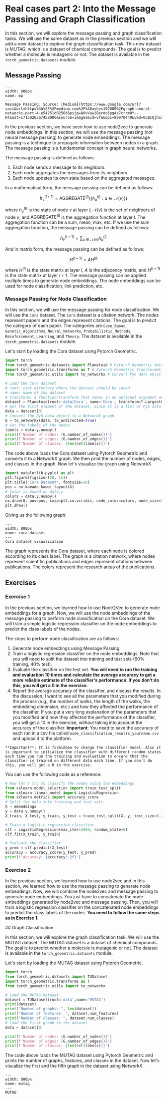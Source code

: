# Real cases part 2: Into the Message Passing and Graph Classification

In this section, we will explore the message passing and graph classification tasks. We will use the same dataset as in the previous section and we will add a new dataset to explore the graph classification task. This new dataset is MUTAG, which is a dataset of chemical compounds. The goal is to predict whether a molecule is mutagenic or not. The dataset is available in the `torch_geometric.datasets` module.

## Message Passing
```{figure} images/practices/mp.gif
---
width: 800px
name: mp
---
Message Passing. Source: [Medium](https://www.google.com/url?sa=i&url=https%3A%2F%2Fmedium.com%2F%40ashes192000%2Fgraph-neural-networks-part-4-e54251d0256d&psig=AOvVaw1Beroo1pgAz7crrm0Y--HT&ust=1715926367458000&source=images&cd=vfe&opi=89978449&ved=0CBIQjhxqFwoTCLDB1v7BkYYDFQAAAAAdAAAAABAE)
```
In the previous section, we have seen how to use node2vec to generate node embeddings. In this section, we will use the message passing (not neural message passing) to generate node embeddings. The message passing is a technique to propagate information between nodes in a graph. The message passing is a fundamental concept in graph neural networks. 

The message passing is defined as follows:

1. Each node sends a message to its neighbors.
2. Each node aggregates the messages from its neighbors.
3. Each node updates its own state based on the aggregated messages.

In a mathematical form, the message passing can be defined as follows:

$$
h_v^{(l+1)} = \text{AGGREGATE}^{(l)} \left( \left\{ h_u^{(l)} : u \in \mathcal{N}(v) \right\} \right)
$$

where $h_v^{(l)}$ is the state of node $v$ at layer $l$, $\mathcal{N}(v)$ is the set of neighbors of node $v$, and $\text{AGGREGATE}^{(l)}$ is the aggregation function at layer $l$. The aggregation function can be a sum, mean, max, etc. If we use the sum aggregation function, the message passing can be defined as follows:

$$
h_v^{(l+1)} = \sum_{u \in \mathcal{N}(v)} h_u^{(l)}
$$

And in matrix form, the message passing can be defined as follows:

$$
H^{(l+1)} = A H^{(l)}
$$

where $H^{(l)}$ is the state matrix at layer $l$, $A$ is the adjacency matrix, and $H^{(l+1)}$ is the state matrix at layer $l+1$. The message passing can be applied multiple times to generate node embeddings. The node embeddings can be used for node classification, link prediction, etc.

### Message Passing for Node Classification

In this section, we will use the message passing for node classification. We will use the `Cora` dataset. The `Cora` dataset is a citation network. The nodes represent papers and the edges represent citations. The goal is to predict the category of each paper. The categories are `Case_Based`, `Genetic_Algorithms`, `Neural_Networks`, `Probabilistic_Methods`, `Reinforcement_Learning`, and `Theory`. The dataset is available in the `torch_geometric.datasets` module.

Let's start by loading the Cora dataset using Pytorch Geometric.

```python
import torch
from torch_geometric.datasets import Planetoid # Pytorch Geometric datasets
import torch_geometric.transforms as T # Pytorch Geometric transformations, in this case we are going to use the LargestConnectedComponents
from torch_geometric.utils import to_networkx # Convert PyG data object to NetworkX graph

# Load the Cora dataset
# root: root directory where the dataset should be saved
# name: name of the dataset
# transform: a function/transform that takes in an optional argument and returns a transformed version
dataset = Planetoid(root='data/Cora', name='Cora', transform=T.LargestConnectedComponents())
# Get the first element of the dataset, since it is a list of PyG data objects
data = dataset[0]
# Convert the PyG data object to a NetworkX graph
G = to_networkx(data, to_undirected=True)
# Get the labels of the nodes
labels = data.y.numpy()
print(f'Number of nodes: {G.number_of_nodes()}')
print(f'Number of edges: {G.number_of_edges()}')
print(f'Number of classes: {len(set(labels))}')
```
The code above loads the Cora dataset using Pytorch Geometric and converts it to a NetworkX graph. We then print the number of nodes, edges, and classes in the graph. Now let's visualize the graph using NetworkX.

```python
import matplotlib.pyplot as plt
plt.figure(figsize=(20, 15))
plt.title('Cora Dataset', fontsize=20)
pos = nx.kamada_kawai_layout(G)
# Color is based on data.y
colors = data.y.numpy()
nx.draw(G, pos=pos, cmap=plt.cm.viridis, node_color=colors, node_size=50, edge_color='black', width=0.7, with_labels=False, node_shape='o', alpha=0.8)
plt.show()
```

Giving us the following graph:

```{figure} images/practices/cora_dataset.png
---
width: 800px
name: cora_dataset
---
Cora dataset visualization
```

The graph represents the Cora dataset, where each node is colored according to its class label. The graph is a citation network, where nodes represent scientific publications and edges represent citations between publications. The colors represent the research areas of the publications.

## Exercises

### Exercise 1

In the previous section, we learned how to use Node2Vec to generate node embeddings for a graph. Now, we will use the node embeddings of the message passing to perform node classification on the Cora dataset. We will train a simple logistic regression classifier on the node embeddings to predict the class labels of the nodes.

The steps to perform node classification are as follows:

1. Generate node embeddings using Message Passing.
2. Train a logistic regression classifier on the node embeddings. Note that you will need to split the dataset into training and test sets (60% training, 40% test).
3. Evaluate the classifier on the test set. **You will need to run the training and evaluation 10 times and calculate the average accuracy to get a more reliable estimate of the classifier's performance. If you don't do this, you will get a 0 in the exercise.**
4. Report the average accuracy of the classifier, and discuss the results. In the discussion, I want to see all the parameters that you modified during the process (e.g., the number of walks, the length of the walks, the embedding dimension, etc.) and how they affected the performance of the classifier. If you put a very long explanation of the parameters that you modified and how they affected the performance of the classifier, you will get a 10 in the exercise, without taking into account the accuracy of the classifier. **Important**: You need to save the accuracy of each run in a csv file called `node_classification_results_yourname.csv` and upload it to the platform.

```{note}
**Important**: It is forbidden to change the classifier model. Also it is important to initialize the classifier with different random states each time you run the training and evaluation to ensure that the classifier is trained on different data each time. If you don't do this, you will get a 0 in the exercise.
```

You can use the following code as a reference:

```python
# Now let's try to classify the nodes using the embeddings
from sklearn.model_selection import train_test_split
from sklearn.linear_model import LogisticRegression
from sklearn.metrics import accuracy_score
# Split the data into training and test sets
X = embeddings
y = data.y.numpy()
X_train, X_test, y_train, y_test = train_test_split(X, y, test_size=0.4, random_state=0)

# Train a logistic regression classifier
clf = LogisticRegression(max_iter=1000, random_state=0)
clf.fit(X_train, y_train)

# Evaluate the classifier
y_pred = clf.predict(X_test)
accuracy = accuracy_score(y_test, y_pred)
print(f'Accuracy: {accuracy:.2f}')

```

### Exercise 2

In the previous section, we learned how to use node2vec and in this section, we learned how to use the message passing to generate node embeddings. Now, we will combine the node2vec and message passing to generate node embeddings. You just have to concatenate the node embeddings generated by node2vec and message passing. Then, you will train a logistic regression classifier on the concatenated node embeddings to predict the class labels of the nodes. **You need to follow the same steps as in Exercise 1.**

## Graph Classification

In this section, we will explore the graph classification task. We will use the MUTAG dataset. The MUTAG dataset is a dataset of chemical compounds. The goal is to predict whether a molecule is mutagenic or not. The dataset is available in the `torch_geometric.datasets` module.

Let's start by loading the MUTAG dataset using Pytorch Geometric.

```python
import torch
from torch_geometric.datasets import TUDataset 
import torch_geometric.transforms as T
from torch_geometric.utils import to_networkx

# Load the MUTAG dataset
dataset = TUDataset(root='data',name='MUTAG')
print(dataset)
print("Number of graphs: ", len(dataset))
print("Number of features: ", dataset.num_features)
print("Number of classes: ", dataset.num_classes)
# Load the first graph in the dataset
data = dataset[0]

print(f'Number of nodes: {G.number_of_nodes()}')
print(f'Number of edges: {G.number_of_edges()}')
print(f'Number of classes: {len(set(labels))}')

```

The code above loads the MUTAG dataset using Pytorch Geometric and prints the number of graphs, features, and classes in the dataset. Now let's visualize the first and the fifth graph in the dataset using NetworkX.

```{figure} images/practices/mutag_2.png
---
width: 800px
name: mutag
---
MUTAG
```